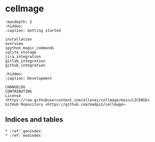 # **cellmage**

```{toctree}
:maxdepth: 2
:hidden:
:caption: Getting started

installation
overview
ipython_magic_commands
sqlite_storage
jira_integration
gitlab_integration
github_integration
```

```{toctree}
:hidden:
:caption: Development

CHANGELOG
CONTRIBUTING
License <https://raw.githubusercontent.com/allenai/cellmage/main/LICENSE>
GitHub Repository <https://github.com/madpin/cellmage>
```

## Indices and tables

```{eval-rst}
* :ref:`genindex`
* :ref:`modindex`
```
